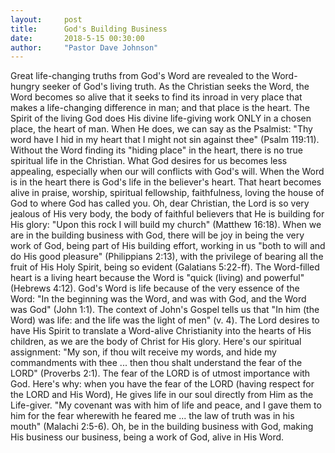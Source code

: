 ```yaml
---
layout:     post
title:      God's Building Business
date:       2018-5-15 00:30:00
author:     "Pastor Dave Johnson"
---
```


Great life-changing truths from God's Word are revealed to the Word-hungry seeker of God's living truth. As the Christian seeks the Word, the Word becomes so alive that it seeks to find its inroad in very place that makes a life-changing difference in man; and that place is the heart. The Spirit of the living God does His divine life-giving work ONLY in a chosen place, the heart of man. When He does, we can say as the Psalmist: "Thy word have I hid in my heart that I might not sin against thee" (Psalm 119:11). Without the Word finding its "hiding place" in the heart, there is no true spiritual life in the Christian. What God desires for us becomes less appealing, especially when our will conflicts with God's will. When the Word is in the heart there is God's life in the believer's heart. That heart becomes alive in praise, worship, spiritual fellowship, faithfulness, loving the house of God to where God has called you. Oh, dear Christian, the Lord is so very jealous of His very body, the body of faithful believers that He is building for His glory: "Upon this rock I will build my church" (Matthew 16:18). When we are in the building business with God, there will be joy in being the very work of God, being part of His building effort, working in us "both to will and do His good pleasure" (Philippians 2:13), with the privilege of bearing all the fruit of His Holy Spirit, being so evident (Galatians 5:22-ff). The Word-filled heart is a living heart because the Word is "quick (living) and powerful" (Hebrews 4:12). God's Word is life because of the very essence of the Word: "In the beginning was the Word, and was with God, and the Word was God" (John 1:1). The context of John's Gospel tells us that "In him (the Word) was life: and the life was the light of men" (v. 4). The Lord desires to have His Spirit to translate a Word-alive Christianity into the hearts of His children, as we are the body of Christ for His glory. Here's our spiritual assignment: "My son, if thou wilt receive my words, and hide my commandments with thee ... then thou shalt understand the fear of the LORD" (Proverbs 2:1). The fear of the LORD is of utmost importance with God. Here's why: when you have the fear of the LORD (having respect for the LORD and His Word), He gives life in our soul directly from Him as the Life-giver. "My covenant was with him of life and peace, and I gave them to him for the fear wherewith he feared me ... the law of truth was in his mouth" (Malachi 2:5-6). Oh, be in the building business with God, making His business our business, being a work of God, alive in His Word.
